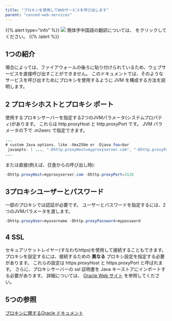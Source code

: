 ```yaml
---
title: "プロキシを使用してWebサービスを呼び出します"
parent: "consed-web-services"
---
```


{{% alert type="info" %}}
<img src="attachments/chinese-translation/china.png" style="display: inline-block; margin: 0" /> 簡体字中国語の翻訳については、 [<unk> <unk> <unk>](https://cdn.mendix.tencent-cloud.com/documentation/refguide8/using-a-proxy-to-call-a-webservice.pdf) をクリックしてください。
{{% /alert %}}

## 1つの紹介

場合によっては、ファイアウォールの後ろに貼り付けられているため、ウェブサービスを直接呼び出すことができません。 このドキュメントでは、そのようなサービスを呼び出すためにプロキシを使用するように JVM を構成する方法を説明します。

## 2 プロキシホストとプロキシ ポート

使用するプロキシサーバーを指定する2つのJVMパラメータ(システムプロパティ)があります。 これらは http.proxyHost と http.proxyPort です。 JVM パラメータの下で .m2eerc で指定できます。

```java
...
# custom Java options, like -Xmx256m or -Djava.foo=bar
 javaopts: [ ..., "-Dhttp.proxyHost=myproxyserver.com", "-Dhttp.proxyPort=3128"]
...

```

または直接(例えば、日食からの呼び出し時):

```java
-Dhttp.proxyHost=myproxyserver.com -Dhttp.proxyPort=3128

```

## 3プロキシユーザーとパスワード

一部のプロキシでは認証が必要です。 ユーザーとパスワードを指定するには、2つのJVMパラメータを渡します。

```java
-Dhttp.proxyUser=myusername -Dhttp.proxyPassword=mypassword
```

## 4 SSL

セキュアソケットレイヤー(すなわちhttps)を使用して接続することもできます。 プロキシを設定するには、接続するための **異なる** プロキシ設定を指定する必要があります。 これらの設定は https.proxyHost と https.proxyPort と呼ばれます。 さらに、プロキシサーバーの ssl 証明書を Java キーストアにインポートする必要があります。 詳細については、 [Oracle Web サイト](http://download.oracle.com/javaee/1.4/tutorial/doc/Security6.html) を参照してください。

## 5つの参照

[プロキシに関するOracle ドキュメント](http://download.oracle.com/javase/6/docs/technotes/guides/net/proxies.html)
